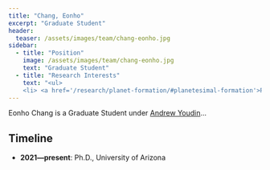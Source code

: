 ```yaml
---
title: "Chang, Eonho"
excerpt: "Graduate Student"
header:
  teaser: /assets/images/team/chang-eonho.jpg
sidebar:
  - title: "Position"
    image: /assets/images/team/chang-eonho.jpg
    text: "Graduate Student"
  - title: "Research Interests"
    text: "<ul>
    <li> <a href='/research/planet-formation/#planetesimal-formation'>Planetesimal formation</a>"
---
```

Eonho Chang is a Graduate Student under [Andrew Youdin](/team/youdin-andrew)...


## Timeline
- __2021—present__: Ph.D., University of Arizona
